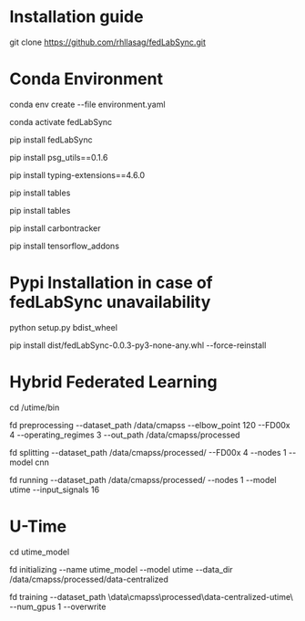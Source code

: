 # Installation guide

git clone https://github.com/rhllasag/fedLabSync.git

# Conda Environment

conda env create --file environment.yaml

conda activate fedLabSync

pip install fedLabSync

pip install psg_utils==0.1.6

pip install typing-extensions==4.6.0

pip install tables

pip install tables

pip install carbontracker

pip install tensorflow_addons

# Pypi Installation in case of fedLabSync unavailability

python setup.py bdist_wheel

pip install dist/fedLabSync-0.0.3-py3-none-any.whl --force-reinstall

# Hybrid Federated Learning

cd /utime/bin

fd preprocessing --dataset_path /data/cmapss --elbow_point 120 --FD00x 4 --operating_regimes 3 --out_path /data/cmapss/processed

fd splitting --dataset_path /data/cmapss/processed/ --FD00x 4 --nodes 1 --model cnn

fd running --dataset_path /data/cmapss/processed/ --nodes 1 --model utime --input_signals 16

# U-Time

cd utime_model

fd initializing --name utime_model --model utime --data_dir /data/cmapss/processed/data-centralized

fd training --dataset_path \data\cmapss\processed\data-centralized-utime\ --num_gpus 1 --overwrite
